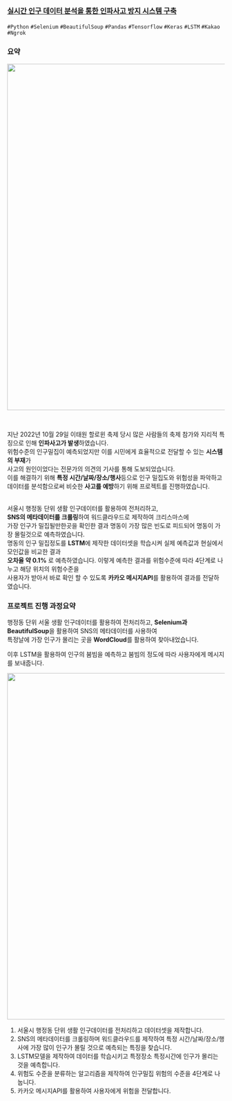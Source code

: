 ### [실시간 인구 데이터 분석을 통한 인파사고 방지 시스템 구축](2022.12~2022.12)

`#Python` `#Selenium` `#BeautifulSoup` `#Pandas` `#Tensorflow` `#Keras` `#LSTM` `#Kakao` `#Ngrok`

### 요약

<p align="center">
  <img src="https://user-images.githubusercontent.com/80941367/221231573-34d9350c-8a04-4b8f-9749-3e34782dfb3a.PNG" width="800">
</p><br/> 

지난 2022년 10월 29일 이태원 할로윈 축제 당시 많은 사람들의 축제 참가와 지리적 특징으로 인해 **인파사고가 발생**하였습니다.</br> 
위험수준의 인구밀집이 예측되었지만 이를 시민에게 효율적으로 전달할 수 있는 **시스템의 부재**가</br> 
사고의 원인이었다는 전문가의 의견의 기사를 통해 도보되었습니다.</br> 
이를 해결하기 위해 **특정 시간/날짜/장소/행사**등으로 인구 밀집도와 위험성을 파악하고</br>
데이터를 분석함으로써 비슷한 **사고를 예방**하기 위해 프로젝트를 진행하였습니다.</br>
</br>

서울시 행정동 단위 생활 인구데이터를 활용하여 전처리하고, <br/>**SNS의 메타데이터를 크롤링**하여 워드클라우드로 제작하여 크리스마스에</br>
가장 인구가 밀집될만한곳을 확인한 결과 명동이 가장 많은 빈도로 피드되어 명동이 가장 몰릴것으로 예측하였습니다.</br> 
명동의 인구 밀집정도를 **LSTM**에 제작한 데이터셋을 학습시켜 실제 예측값과 현실에서 모인값을 비교한 결과</br>
**오차율 약 0.1%** 로 예측하였습니다. 이렇게 예측한 결과를 위험수준에 따라 4단계로 나누고 해당 위치의 위험수준을</br>
사용자가 받아서 바로 확인 할 수 있도록 **카카오 메시지API**를 활용하여 결과를 전달하였습니다.</br>

### 프로젝트 진행 과정요약
행정동 단위 서울 생활 인구데이터를 활용하여 전처리하고, **Selenium과 BeautifulSoup**을 활용하여 SNS의 메타데이터를 사용하여</br>
특정날에 가장 인구가 몰리는 곳을 **WordCloud**를 활용하여 찾아내었습니다.</br>

이후 LSTM을 활용하여 인구의 붐빔을 예측하고 붐빔의 정도에 따라 사용자에게 메시지를 보내줍니다.</br>

<p align="center">
  <img src="https://user-images.githubusercontent.com/80941367/221232149-5dd691ea-3fb3-4893-b620-0e02c0cd1aff.PNG" width="800">
</p>

1. 서울시 행정동 단위 생활 인구데이터를 전처리하고 데이터셋을 제작합니다.
2. SNS의 메타데이터를 크롤링하며 워드클라우드를 제작하여 특정 시간/날짜/장소/행사에 가장 많이 인구가 몰릴 것으로 예측되는 특징을 찾습니다.
3. LSTM모델을 제작하여 데이터를 학습시키고 특정장소 특정시간에 인구가 몰리는 것을 예측합니다.
4. 위험도 수준을 분류하는 알고리즘을 제작하여 인구밀집 위험의 수준을 4단계로 나눕니다.
5. 카카오 메시지API를 활용하여 사용자에게 위험을 전달합니다.
